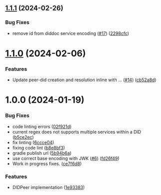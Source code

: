 ## [1.1.1](https://github.com/input-output-hk/atala-prism-didcomm-kmm/compare/v1.1.0...v1.1.1) (2024-02-26)


### Bug Fixes

* remove id from diddoc service encoding ([#17](https://github.com/input-output-hk/atala-prism-didcomm-kmm/issues/17)) ([2298cfc](https://github.com/input-output-hk/atala-prism-didcomm-kmm/commit/2298cfca9ef2b59676b52736f4491c8e539f3404))

# [1.1.0](https://github.com/input-output-hk/atala-prism-didcomm-kmm/compare/v1.0.0...v1.1.0) (2024-02-06)


### Features

* Update peer-did creation and resolution inline with … ([#14](https://github.com/input-output-hk/atala-prism-didcomm-kmm/issues/14)) ([cb52a8d](https://github.com/input-output-hk/atala-prism-didcomm-kmm/commit/cb52a8d75420f6a62315357e2a26b3b6d86d92a1))

# 1.0.0 (2024-01-19)


### Bug Fixes

* code linting errors ([02f921d](https://github.com/input-output-hk/atala-prism-didcomm-kmm/commit/02f921d667f394d1361e6f18b3b783319603dbfd))
* current regex does not supports multiple services within a DID ([b5ce2ec](https://github.com/input-output-hk/atala-prism-didcomm-kmm/commit/b5ce2ec53ea24104ef5002c4dab9e4c622de3ca7))
* fix linting ([6ccce04](https://github.com/input-output-hk/atala-prism-didcomm-kmm/commit/6ccce0494a82d1111b1bbd6c12376d8ea7ff13b8))
* fixing code lint ([b8e8bf3](https://github.com/input-output-hk/atala-prism-didcomm-kmm/commit/b8e8bf330e4a2ae7eed8612899221525424b67f1))
* gradle publish url ([5b94b6a](https://github.com/input-output-hk/atala-prism-didcomm-kmm/commit/5b94b6a512aa920278e71d46d25f8efcef6599b0))
* use correct base encoding with JWK ([#6](https://github.com/input-output-hk/atala-prism-didcomm-kmm/issues/6)) ([fd26f49](https://github.com/input-output-hk/atala-prism-didcomm-kmm/commit/fd26f49d5346c410329138318bb60b30073b227f))
* Work in progress fixes. ([ce7f6d8](https://github.com/input-output-hk/atala-prism-didcomm-kmm/commit/ce7f6d840ee6165ea2bb67aaf1d2e652907578d0))


### Features

* DIDPeer implementation ([1e93383](https://github.com/input-output-hk/atala-prism-didcomm-kmm/commit/1e93383b48d4b381c94ed26a76d74a752723646e))
